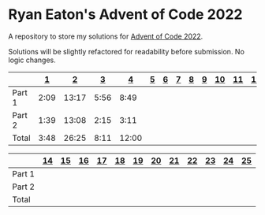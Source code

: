 # Ryan Eaton's Advent of Code 2022
A repository to store my solutions for [Advent of Code 2022](https://adventofcode.com/2022).

Solutions will be slightly refactored for readability before submission. No logic changes.

|        | [1](1.md) | [2](2.md) | [3](3.md) | [4](4.md) | [5](5.md) | [6](6.md) | [7](7.md) | [8](8.md) | [9](9.md) | [10](10.md) | [11](11.md) | [12](12.md) | [13](13.md) |
|--------|-----------|-----------|-----------|-----------|-----------|-----------|-----------|-----------|-----------|-------------|-------------|-------------|-------------|
| Part 1 | 2:09      | 13:17     | 5:56      | 8:49      |           |           |           |           |           |             |             |             |             |
| Part 2 | 1:39      | 13:08     | 2:15      | 3:11      |           |           |           |           |           |             |             |             |             |
| Total  | 3:48      | 26:25     | 8:11      | 12:00     |           |           |           |           |           |             |             |             |             |

|        | [14](14.md) | [15](15.md) | [16](16.md) | [17](17.md) | [18](18.md) | [19](19.md) | [20](20.md) | [21](21.md) | [22](22.md) | [23](23.md) | [24](24.md) | [25](25.md) |
|--------|-------------|-------------|-------------|-------------|-------------|-------------|-------------|-------------|-------------|-------------|-------------|-------------|
| Part 1 |             |             |             |             |             |             |             |             |             |             |             |             |
| Part 2 |             |             |             |             |             |             |             |             |             |             |             |             |
| Total  |             |             |             |             |             |             |             |             |             |             |             |             |

